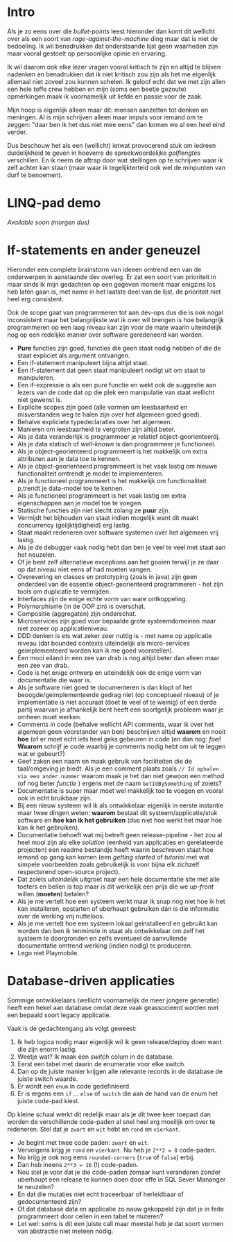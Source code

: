 # Intro
Als je zo eens over die *bullet-points* leest hieronder dan komt dit wellicht over als een soort van *rage-against-the-machine* ding maar dat is niet de bedoeling. Ik wil benadrukken dat onderstaande lijst geen waarheden zijn maar vooral gestoelt op persoonlijke opinie en ervaring. 

Ik wil daarom ook elke lezer vragen vooral kritisch te zijn en altijd te blijven nadenken en benadrukken dat ik niet kritisch zou zijn als het me eigenlijk allemaal niet zoveel zou kunnen schelen. Ik geloof echt dat we met zijn allen een hele toffe crew hebben en mijn (soms een beetje gezoute) opmerkingen maak ik voornamelijk uit liefde en passie voor de zaak.

Mijn hoop is eigenlijk alleen maar dit: mensen aanzetten tot denken en meningen. Al is mijn schrijven alleen maar impuls voor iemand om te zeggen: "daar ben ik het dus niet mee eens" dan komen we al een heel eind verder. 

Dus beschouw het als een (wellicht) ietwat provocerend stuk om iedreen duidelijkheid te geven in hoeverre de spreekwoordelijke *golflengtes* verschillen. En ik neem de aftrap door wat stellingen op te schrijven waar ik zelf achter kan staan (maar waar ik tegelijkterteid ook wel de minpunten van durf te benoemen).

# LINQ-pad demo
*Available soon (morgen dus)*

# If-statements en ander geneuzel
Hieronder een complete brainstorm van ideeen omtrend een van de onderwerpen in aanstaande dev overleg. Er zat een soort van prioriteit in maar sinds ik mijn gedachten op een gegeven moment maar enigzins los heb laten gaan is, met name in het laatste deel van de lijst, de prioriteit niet heel erg consistent. 

Ook de scope gaat van programmeren tot aan dev-ops dus die is ook nogal inconsistent maar het belangrijkste wat ik over wil brengen is hoe belangrijk programmeren op een laag niveau kan zijn voor de mate waarin uiteindelijk nog op een redelijke manier over software geredeneerd kan worden.

* **Pure** functies zijn goed, functies die geen staat nodig hebben of die de staat expliciet als argument ontvangen.
* Een if-statement manipuleert bijna altijd staat.
* Een if-statement dat geen staat manipuleert nodigt uit om staat te manipuleren.
* Een if-expressie is als een pure functie en wekt ook de suggestie aan lezers van de code dat op die plek een manipulatie van staat wellicht niet gewenst is.
* Explicite scopes zijn goed (alle vormen om leesbaarheid en misverstanden weg te halen zijn over het algemeen goed goed).
* Behalve expliciete typedeclaraties over het algemeen.
* Manieren om leesbaarheid te vergroten zijn altijd beter.
* Als je data veranderlijk is programmeer je relatief object-georienteerdj.
* Als je data statisch of *well-known* is dan programmeer je functioneel.
* Als je object-georienteerd programmeert is het makkelijk om extra attributen aan je data toe te kennen.
* Als je object-georienteerd programmeert is het vaak lastig om nieuwe functionaliteit omtrendt je model te implementeren.
* Als je functioneel programmeert is het makkelijk om functionaliteit p,trendt je data-model toe te kennen.
* Als je functioneel programmeert is het vaak lastig om extra eigenschappen aan je model toe te voegen.
* Statische functies zijn niet slecht zolang ze **puur** zijn.
* Vermijdt het bijhouden van staat indien mogelijk want dit maakt concurrency (gelijktijdigheid) erg lastig.
* Staat maakt redeneren over software systemen over het algemeen vrij lastig.
* Als je de debugger vaak nodig hebt dan ben je veel te veel met staat aan het neuzelen.
* Of je bent zelf alternatieve exceptions aan het gooien terwijl je ze daar op dat niveau niet eens af had moeten vangen.
* Overevering en classes en prototyping (zoals in java) zijn geen onderdeel van de essentie object-georienteerd programmeren - het zijn tools om duplicatie te vermijden.
* Interfaces zijn de enige echte vorm van ware ontkoppeling.
* Polymorphisme (in de OOP zin) is overschat.
* Compositie (aggregaten) zijn onderschat.
* Microservices zijn goed voor bepaalde grote systeemdomeinen maar niet zozeer op applicatieniveau.
* DDD denken is ets wat zeker zeer nuttig is - met name op applicatie niveau (dat bounded contexts uiteindelijk als micro-services geimplementeerd worden kan ik me goed voorstellen).
* Een mooi eiland in een zee van drab is nog altijd beter dan alleen maar een zee van drab.
* Code is het enige ontwerp en uiteindelijk ook de enige vorm van documentatie die waar is.
* Als je software niet goed te documenteren is dan klopt of het beoogde/geimplementeerde gedrag niet (op conceptueel niveau) of je implementatie is niet accuraat (doet te veel of te weinig) of een derde partij waarvan je afhankelijk bent heeft een soortgelijk probleem waar je omheen moet werken.
* Comments in code (behalve wellicht API comments, waar ik over het algemeen geen voorstander van ben) beschrijven altijd **waarom** en nooit **hoe** (of er moet echt iets heel geks gebeuren in code (en dan nog: *foei*! **Waarom** schrijf je code waarbij je comments nodig hebt om uit te leggen wat er gebeurt?)
* Geef zaken een naam en maak gebruik van faciliteiten die de taal/omgeving je biedt. Als je een comment plaats zoals `// Id ophalen via een ander nummer` waarom maak je het dan niet gewoon een method (of nog beter *functie* ) ergens met de naam `GetIdBySomething` of zoiets?
* Documentatie is super maar moet wel makkelijk toe te voegen en vooral ook in echt bruikbaar zijn. 
* Bij een nieuw systeem wil ik als ontwikkelaar eigenlijk in eerste instantie maar twee dingen weten: **waarom** bestaat dit systeem/applicatie/stuk software en **hoe kan ik het gebruiken** (dus niet hoe werkt het maar hoe kan ik het gebruiken).
* Documentatie behoeft wat mij betreft geen release-pipeline - het zou al heel mooi zijn als elke *solution* (eenheid van applicaties en gerelateerde projecten) een readme bestandje heeft waarin beschreven staat hoe iemand op gang kan komen (een *getting started* of *tutorial* met wat simpele voorbeelden zoals gebruikelijk is voor bijna elk zichzelf respecterend open-source project).
* Dat zoiets *uiteindelijk* uitgroet naar een hele documentatie site met alle toeters en bellen is top maar is dit werkelijk een prijs die we *up-front* willen (**moeten**) betalen?
* Als je me vertelt hoe een systeem werkt maar ik snap nog niet hoe ik het kan installeren, opstarten of uberhaupt gebruiken dan is die informatie over de werking vrij nutteloos. 
* Als je me vertelt hoe een systeem lokaal geinstalleerd en gebruikt kan worden dan ben ik tenminste in staat als ontwikkelaar om zelf het systeem te doorgronden en zelfs eventueel de aanvullende documentatie omtrend werking (indien nodig) te produceren.
* Lego niet Playmobile.

# Database-driven applicaties
Sommige ontwikkelaars (wellicht voornamelijk de meer jongere generatie) heeft een hekel aan database omdat deze vaak geassocieerd worden met een bepaald soort legacy applicatie. 

Vaak is de gedachtengang als volgt geweest:

1. Ik heb logica nodig maar eigenlijk wil ik geen release/deploy doen want die zijn enorm lastig.
2. Weetje wat? Ik maak een *switch* colum in de database.
3. Eerst een tabel met daarin de enumeratie voor elke switch.
4. Dan op de juiste manier krijgen alle relevante records in de database de juiste switch waarde.
5. Er wordt een `enum` in code gedefinieerd.
6. Er is ergens een `if` ... `else` of `switch` die aan de hand van de enum het juiste code-pad kiest.

Op kleine schaal werkt dit redelijk maar als je dit twee keer toepast dan worden de verschillende code-paden al snel heel erg moeilijk om over te redeneren. Stel dat je `zwart` en `wit` hebt en `rond` en `vierkant`. 

* Je begint met twee code paden: `zwart` en `wit`. 
* Vervolgens krijg je `rond` en `vierkant`. Nu heb je `2**2 = 8` code-paden. 
* Nu krijg je ook nog eens `rounded-corners` (`true` of `false`) erbij.
* Dan heb ineens `2**3 = 16` (!) code-paden. 
* Nou stel je voor dat je die code-paden zomaar kunt veranderen zonder uberhaupt een release te kunnen doen door effe in SQL Sever Mananger te neuzelen?
* En dat die mutaties niet echt traceerbaar of herleidbaar of gedocumenteerd zijn?
* Of dat database data en applicatie zo nauw gekoppeld zijn dat je in feite programmeert door cellen in een tabel te muteren?
* Let wel: soms is dit een juiste call maar meestal heb je dat soort vormen van abstractie niet meteen nodig.